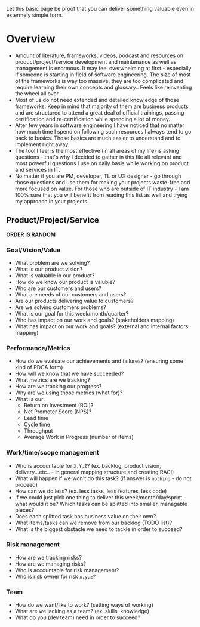 Let this basic page be proof that you can deliver something valuable even in extermely simple form.
# Overview
- Amount of literature, frameworks, videos, podcast and resources on product/project/service development and maintenance as well as management is enormous. It may feel overwhelming at first - especially if someone is starting in field of software engineering. The size of most of the frameworks is way too massive, they are too complicated and require learning their own concepts and glossary.. Feels like reinventing the wheel all over.
- Most of us do not need extended and detailed knowledge of those frameworks. Keep in mind that majority of them are business products and are structured to attend a great deal of official trainings, passing certification and re-certification while spending a lot of money.  
- After few years in software engineering I have noticed that no matter how much time I spend on following such resources I always tend to go back to basics. Those basics are much easier to understand and to implement right away.  
- The tool I feel is the most effective (in all areas of my life) is asking questions - that's why I decided to gather in this file all relevant and most powerful questions I use on daily basis while working on product and services in IT.
- No matter if you are PM, developer, TL or UX designer - go through those questions and use them for making your projects waste-free and more focused on value. 
For those who are outside of IT industry - I am 100% sure that you will benefit from reading this list as well and trying my approach in your projects.
## Product/Project/Service
**ORDER IS RANDOM**
### Goal/Vision/Value
- What problem are we solving?
- What is our product vision?
- What is valuable in our product?
- How do we know our product is valuble?
- Who are our customers and users? 
- What are needs of our customers and users?
- Are our products delivering value to customers?
- Are we solving customers problems?
- What is our goal for this week/month/quarter?
- Who has impact on our work and goals? (stakeholders mapping)
- What has impact on our work and goals? (external and internal factors mapping)
### Performance/Metrics
- How do we evaluate our achievements and failures? (ensuring some kind of PDCA form)
- How will we know that we have succeeded?
- What metrics are we tracking?
- How are we tracking our progress?
- Why are we using those metrics (what for)?
- What is our:
    - Return on Investment (ROI)?
    - Net Promoter Score (NPS)?
    - Lead time
    - Cycle time
    - Throughput
    - Average Work in Progress (number of items)
### Work/time/scope management
- Who is accountable for `X,Y,Z`? (ex. backlog, product vision, delivery...etc.. - in general mapping structure and creating RACI)
- What will happen if we won't do this task? (if answer is `nothing` - do not proceed)
- How can we do less? (ex. less tasks, less features, less code)
- If we could just pick one thing to deliver this week/month/day/sprint - what would it be?
Which tasks can be splitted into smaller, managable pieces?
- Does each splitted task has business value on their own?
- What items/tasks can we remove from our backlog (TODO list)?
- What is the biggest obstacle we need to tackle in order to succeed?
### Risk management
- How are we tracking risks?
- How are we managing risks?
- Who is accountable for risk management?
- Who is risk owner for risk `x,y,z`?
### Team
- How do we want/like to work? (setting ways of working)
- What are we lacking as a team? (ex. skills, knowledge)
- What do you (dev team) need in order to succeed?